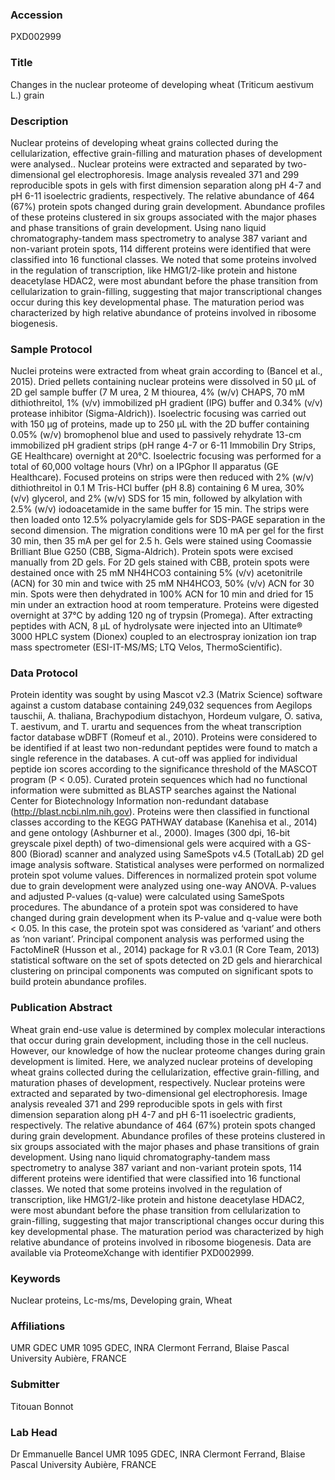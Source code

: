 ### Accession
PXD002999

### Title
Changes in the nuclear proteome of developing wheat (Triticum aestivum L.) grain

### Description
Nuclear proteins of developing wheat grains collected during the cellularization, effective grain-filling and maturation phases of development were analysed.. Nuclear proteins were extracted and separated by two-dimensional gel electrophoresis. Image analysis revealed 371 and 299 reproducible spots in gels with first dimension separation along pH 4-7 and pH 6-11 isoelectric gradients, respectively. The relative abundance of 464 (67%) protein spots changed during grain development. Abundance profiles of these proteins clustered in six groups associated with the major phases and phase transitions of grain development. Using nano liquid chromatography-tandem mass spectrometry to analyse 387 variant and non-variant protein spots, 114 different proteins were identified that were classified into 16 functional classes. We noted that some proteins involved in the regulation of transcription, like HMG1/2-like protein and histone deacetylase HDAC2, were most abundant before the phase transition from cellularization to grain-filling, suggesting that major transcriptional changes occur during this key developmental phase. The maturation period was characterized by high relative abundance of proteins involved in ribosome biogenesis.

### Sample Protocol
Nuclei proteins were extracted from wheat grain according to (Bancel et al., 2015). Dried pellets containing nuclear proteins were dissolved in 50 µL of 2D gel sample buffer (7 M urea, 2 M thiourea, 4% (w/v) CHAPS, 70 mM dithiothreitol, 1% (v/v) immobilized pH gradient (IPG) buffer and 0.34% (v/v) protease inhibitor (Sigma-Aldrich)). Isoelectric focusing was carried out with 150 µg of proteins, made up to 250 µL with the 2D buffer containing 0.05% (w/v) bromophenol blue and used to passively rehydrate 13-cm immobilized pH gradient strips (pH range 4-7 or 6-11 Immobilin Dry Strips, GE Healthcare) overnight at 20°C. Isoelectric focusing was performed for a total of 60,000 voltage hours (Vhr) on a IPGphor II apparatus (GE Healthcare). Focused proteins on strips were then reduced with 2% (w/v) dithiothreitol in 0.1 M Tris-HCl buffer (pH 8.8) containing 6 M urea, 30% (v/v) glycerol, and 2% (w/v) SDS for 15 min, followed by alkylation with 2.5% (w/v) iodoacetamide in the same buffer for 15 min. The strips were then loaded onto 12.5% polyacrylamide gels for SDS-PAGE separation in the second dimension. The migration conditions were 10 mA per gel for the first 30 min, then 35 mA per gel for 2.5 h. Gels were stained using Coomassie Brilliant Blue G250 (CBB, Sigma-Aldrich). Protein spots were excised manually from 2D gels. For 2D gels stained with CBB, protein spots were destained once with 25 mM NH4HCO3 containing 5% (v/v) acetonitrile (ACN) for 30 min and twice with 25 mM NH4HCO3, 50% (v/v) ACN for 30 min. Spots were then dehydrated in 100% ACN for 10 min and dried for 15 min under an extraction hood at room temperature. Proteins were digested overnight at 37°C by adding 120 ng of trypsin (Promega). After extracting peptides with ACN, 8 µL of hydrolysate were injected into an Ultimate® 3000 HPLC system (Dionex) coupled to an electrospray ionization ion trap mass spectrometer (ESI-IT-MS/MS; LTQ Velos, ThermoScientific).

### Data Protocol
Protein identity was sought by using Mascot v2.3 (Matrix Science) software against a custom database containing 249,032 sequences from Aegilops tauschii, A. thaliana, Brachypodium distachyon, Hordeum vulgare, O. sativa, T. aestivum, and T. urartu and sequences from the wheat transcription factor database wDBFT (Romeuf et al., 2010). Proteins were considered to be identified if at least two non-redundant peptides were found to match a single reference in the databases. A cut-off was applied for individual peptide ion scores according to the significance threshold of the MASCOT program (P < 0.05). Curated protein sequences which had no functional information were submitted as BLASTP searches against the National Center for Biotechnology Information non-redundant database (http://blast.ncbi.nlm.nih.gov). Proteins were then classified in functional classes according to the KEGG PATHWAY database (Kanehisa et al., 2014) and gene ontology (Ashburner et al., 2000).  Images (300 dpi, 16-bit greyscale pixel depth) of two-dimensional gels were acquired with a GS-800 (Biorad) scanner and analyzed using SameSpots v4.5 (TotalLab) 2D gel image analysis software. Statistical analyses were performed on normalized protein spot volume values. Differences in normalized protein spot volume due to grain development were analyzed using one-way ANOVA. P-values and adjusted P-values (q-value) were calculated using SameSpots procedures. The abundance of a protein spot was considered to have changed during grain development when its P-value and q-value were both < 0.05. In this case, the protein spot was considered as ‘variant’ and others as ‘non variant’. Principal component analysis was performed using the FactoMineR (Husson et al., 2014) package for R v3.0.1 (R Core Team, 2013) statistical software on the set of spots detected on 2D gels and hierarchical clustering on principal components was computed on significant spots to build protein abundance profiles.

### Publication Abstract
Wheat grain end-use value is determined by complex molecular interactions that occur during grain development, including those in the cell nucleus. However, our knowledge of how the nuclear proteome changes during grain development is limited. Here, we analyzed nuclear proteins of developing wheat grains collected during the cellularization, effective grain-filling, and maturation phases of development, respectively. Nuclear proteins were extracted and separated by two-dimensional gel electrophoresis. Image analysis revealed 371 and 299 reproducible spots in gels with first dimension separation along pH 4-7 and pH 6-11 isoelectric gradients, respectively. The relative abundance of 464 (67%) protein spots changed during grain development. Abundance profiles of these proteins clustered in six groups associated with the major phases and phase transitions of grain development. Using nano liquid chromatography-tandem mass spectrometry to analyse 387 variant and non-variant protein spots, 114 different proteins were identified that were classified into 16 functional classes. We noted that some proteins involved in the regulation of transcription, like HMG1/2-like protein and histone deacetylase HDAC2, were most abundant before the phase transition from cellularization to grain-filling, suggesting that major transcriptional changes occur during this key developmental phase. The maturation period was characterized by high relative abundance of proteins involved in ribosome biogenesis. Data are available via ProteomeXchange with identifier PXD002999.

### Keywords
Nuclear proteins, Lc-ms/ms, Developing grain, Wheat

### Affiliations
UMR GDEC
UMR 1095 GDEC, INRA Clermont Ferrand, Blaise Pascal University Aubière, FRANCE

### Submitter
Titouan Bonnot

### Lab Head
Dr Emmanuelle Bancel
UMR 1095 GDEC, INRA Clermont Ferrand, Blaise Pascal University Aubière, FRANCE


